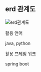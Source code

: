 ## erd 관계도

![erd관계도](https://github.com/user-attachments/assets/77657671-f2de-4e61-8a41-b3e88a611413)

활용 언어 

java, python

활용 프레임 워크 

spring boot

